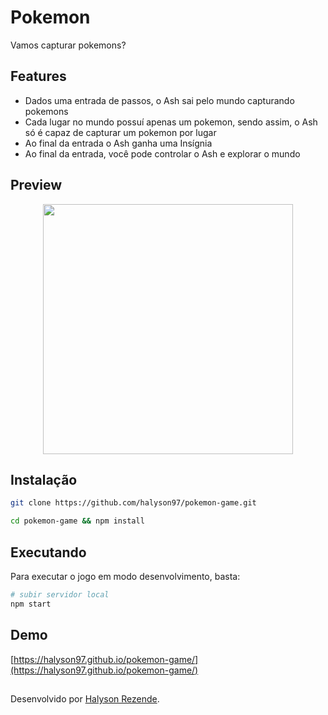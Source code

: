 # Pokemon
Vamos capturar pokemons? 

## Features
- Dados uma entrada de passos, o Ash sai pelo mundo capturando pokemons
- Cada lugar no mundo possuí apenas um pokemon, sendo assim, o Ash só é capaz de capturar um pokemon por lugar
- Ao final da entrada o Ash ganha uma Insígnia 
- Ao final da entrada, você pode controlar o Ash e explorar o mundo

## Preview

<p align="center">
  <img src="https://i.imgur.com/ZAkBsCh.png"   width="400">
 </p>

## Instalação
```bash
git clone https://github.com/halyson97/pokemon-game.git

cd pokemon-game && npm install
```

## Executando
Para executar o jogo em modo desenvolvimento, basta:

```bash
# subir servidor local
npm start
```

## Demo

[https://halyson97.github.io/pokemon-game/](https://halyson97.github.io/pokemon-game/)


## 
Desenvolvido por [Halyson Rezende](https://github.com/halyson97).
